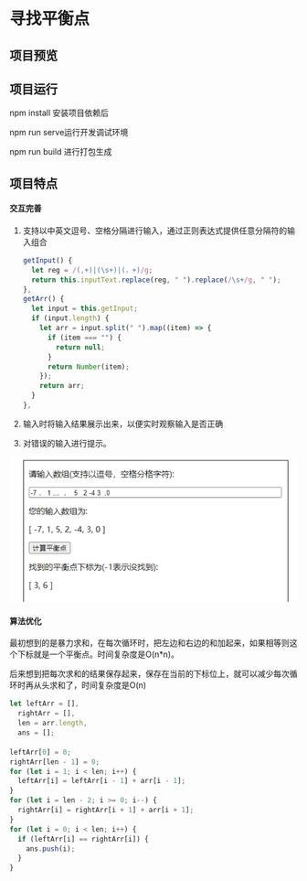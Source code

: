 # 寻找平衡点

## 项目预览



## 项目运行

npm install 安装项目依赖后 

npm run serve运行开发调试环境 

npm run build 进行打包生成

## 项目特点

#### 交互完善

1. 支持以中英文逗号、空格分隔进行输入，通过正则表达式提供任意分隔符的输入组合

   ```javascript
   getInput() {
     let reg = /(,+)|(\s+)|(，+)/g;
     return this.inputText.replace(reg, " ").replace(/\s+/g, " ");
   },
   getArr() {
     let input = this.getInput;
     if (input.length) {
       let arr = input.split(" ").map((item) => {
         if (item === "") {
           return null;
         }
         return Number(item);
       });
       return arr;
     }
   },
   ```

   

2. 输入时将输入结果展示出来，以便实时观察输入是否正确

3. 对错误的输入进行提示。

![alt 示例](./src/assets/正则.png)

#### 算法优化

​	最初想到的是暴力求和，在每次循环时，把左边和右边的和加起来，如果相等则这个下标就是一个平衡点。时间复杂度是O(n*n)。

​	后来想到把每次求和的结果保存起来，保存在当前的下标位上，就可以减少每次循环时再从头求和了，时间复杂度是O(n)

```javascript
let leftArr = [],
  rightArr = [],
  len = arr.length,
  ans = [];

leftArr[0] = 0;
rightArr[len - 1] = 0;
for (let i = 1; i < len; i++) {
  leftArr[i] = leftArr[i - 1] + arr[i - 1];
}
for (let i = len - 2; i >= 0; i--) {
  rightArr[i] = rightArr[i + 1] + arr[i + 1];
}
for (let i = 0; i < len; i++) {
  if (leftArr[i] == rightArr[i]) {
    ans.push(i);
  }
}
```

